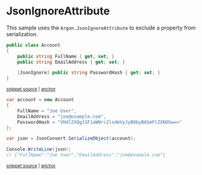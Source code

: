 # JsonIgnoreAttribute

This sample uses the `Argon.JsonIgnoreAttribute` to exclude a property from serialization.

<!-- snippet: PropertyJsonIgnoreTypes -->
<a id='snippet-PropertyJsonIgnoreTypes'></a>
```cs
public class Account
{
    public string FullName { get; set; }
    public string EmailAddress { get; set; }

    [JsonIgnore] public string PasswordHash { get; set; }
}
```
<sup><a href='/src/ArgonTests/Documentation/Samples/Serializer/PropertyJsonIgnore.cs#L7-L17' title='Snippet source file'>snippet source</a> | <a href='#snippet-PropertyJsonIgnoreTypes' title='Start of snippet'>anchor</a></sup>
<!-- endSnippet -->

<!-- snippet: PropertyJsonIgnoreUsage -->
<a id='snippet-PropertyJsonIgnoreUsage'></a>
```cs
var account = new Account
{
    FullName = "Joe User",
    EmailAddress = "joe@example.com",
    PasswordHash = "VHdlZXQgJ1F1aWNrc2lsdmVyJyB0byBASmFtZXNOSw=="
};

var json = JsonConvert.SerializeObject(account);

Console.WriteLine(json);
// {"FullName":"Joe User","EmailAddress":"joe@example.com"}
```
<sup><a href='/src/ArgonTests/Documentation/Samples/Serializer/PropertyJsonIgnore.cs#L22-L36' title='Snippet source file'>snippet source</a> | <a href='#snippet-PropertyJsonIgnoreUsage' title='Start of snippet'>anchor</a></sup>
<!-- endSnippet -->
